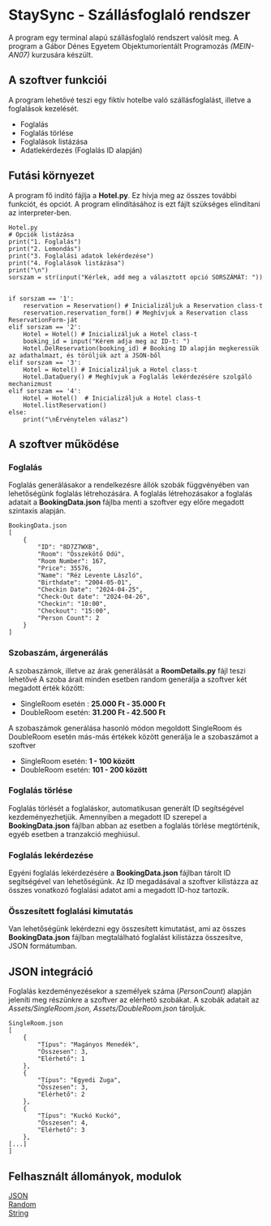 # StaySync - Szállásfoglaló rendszer

A program egy terminal alapú szállásfoglaló rendszert valósít meg. A program a Gábor Dénes Egyetem Objektumorientált Programozás *(MEIN-AN07)* kurzusára készült.

## A szoftver funkciói

A program lehetővé teszi egy fiktív hotelbe való szállásfoglalást, illetve a foglalások kezelését. 
- Foglalás 
- Foglalás törlése
- Foglalások listázása
- Adatlekérdezés (Foglalás ID alapján)

## Futási környezet
A program fő indító fájlja a **Hotel.py**. Ez hívja meg az összes további funkciót, és opciót. A program elindításához is ezt  fájlt szükséges elindítani az interpreter-ben.
```
Hotel.py
# Opciók listázása
print("1. Foglalás")
print("2. Lemondás")
print("3. Foglalási adatok lekérdezése")
print("4. Foglalások listázása")
print("\n")
sorszam = str(input("Kérlek, add meg a választott opció SORSZÁMÁT: "))


if sorszam == '1':
    reservation = Reservation() # Inicializáljuk a Reservation class-t
    reservation.reservation_form() # Meghívjuk a Reservation class ReservationForm-ját
elif sorszam == '2':
    Hotel = Hotel() # Inicializáljuk a Hotel class-t
    booking_id = input("Kérem adja meg az ID-t: ")
    Hotel.DelReservation(booking_id) # Booking ID alapján megkeressük az adathalmazt, és töröljük azt a JSON-ből
elif sorszam == '3':
    Hotel = Hotel() # Inicializáljuk a Hotel class-t
    Hotel.DataQuery() # Meghívjuk a Foglalás lekérdezésére szolgáló mechanizmust
elif sorszam == '4':
    Hotel = Hotel()  # Inicializáljuk a Hotel class-t
    Hotel.listReservation()
else:
    print("\nÉrvénytelen válasz")
```
## A szoftver működése
### Foglalás

Foglalás generálásakor a rendelkezésre állók szobák függvényében van lehetőségünk foglalás létrehozására. A foglalás létrehozásakor a foglalás adatait a **BookingData.json** fájlba menti a szoftver egy előre megadott szintaxis alapján.

```
BookingData.json
[
    {
        "ID": "8D7Z7WXB",
        "Room": "Összekötő Odú",
        "Room Number": 167,
        "Price": 35576,
        "Name": "Réz Levente László",
        "Birthdate": "2004-05-01",
        "Checkin Date": "2024-04-25",
        "Check-Out date": "2024-04-26",
        "Checkin": "10:00",
        "Checkout": "15:00",
        "Person Count": 2
    }
]
```

### Szobaszám, árgenerálás
A szobaszámok, illetve az árak generálását a **RoomDetails.py** fájl teszi lehetővé
A szoba árait minden esetben random generálja a szoftver két megadott érték között:
 - SingleRoom esetén : **25.000 Ft - 35.000 Ft**
 - DoubleRoom esetén: **31.200 Ft - 42.500 Ft**

 A szobaszámok generálása hasonló módon megoldott SingleRoom és DoubleRoom esetén más-más értékek között generálja le a szobaszámot a szoftver
 - SingleRoom esetén:  **1 - 100 között**
 - DoubleRoom esetén: **101 - 200 között**
   
### Foglalás törlése

Foglalás törlését a foglaláskor, automatikusan generált ID segítségével kezdeményezhetjük. Amennyiben a megadott ID szerepel a **BookingData.json** fájlban abban az esetben a foglalás törlése megtörténik, egyéb esetben a tranzakció meghiúsul. 

### Foglalás lekérdezése

Egyéni foglalás lekérdezésére a **BookingData.json** fájlban tárolt ID segítségével van lehetőségünk. Az ID megadásával a szoftver kilistázza az összes vonatkozó foglalási adatot ami a megadott ID-hoz tartozik. 

### Összesített foglalási kimutatás

Van lehetőségünk lekérdezni egy összesített kimutatást, ami az összes **BookingData.json** fájlban megtalálható foglalást kilistázza összesítve, JSON formátumban. 

## JSON integráció

Foglalás kezdeményezésekor a személyek száma (*PersonCount*) alapján jeleníti meg részünkre a szoftver az elérhető szobákat. A szobák adatait az *Assets/SingleRoom.json, Assets/DoubleRoom.json* tároljuk. 

```
SingleRoom.json
[
    {
        "Típus": "Magányos Menedék",
        "Összesen": 3,
        "Elérhető": 1
    },
    {
        "Típus": "Egyedi Zuga",
        "Összesen": 3,
        "Elérhető": 2
    },
    {
        "Típus": "Kuckó Kuckó",
        "Összesen": 4,
        "Elérhető": 3
    },
[...]
]
```

## Felhasznált állományok, modulok
[JSON](https://docs.python.org/3/library/json.html)\
[Random](https://docs.python.org/3/library/json.html)\
[String](https://docs.python.org/3/library/string.html)

